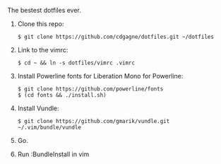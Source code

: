 The bestest dotfiles ever.

1. Clone this repo:

     ```
     $ git clone https://github.com/cdgagne/dotfiles.git ~/dotfiles
     ```
     
1. Link to the vimrc:

     ```
     $ cd ~ && ln -s dotfiles/vimrc .vimrc
     ```

1. Install Powerline fonts for Liberation Mono for Powerline:

     ```
     $ git clone https://github.com/powerline/fonts
     $ (cd fonts && ./install.sh)
     ```

1. Install Vundle:

     ```
     $ git clone https://github.com/gmarik/vundle.git ~/.vim/bundle/vundle
     ```
     
1. Go.
     
1. Run :BundleInstall in vim
